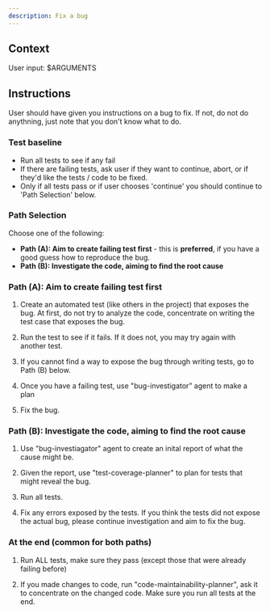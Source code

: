 ```yaml
---
description: Fix a bug
---
```


## Context

User input: $ARGUMENTS

## Instructions

User should have given you instructions on a bug to fix. If not, do not do anythning, just note that you don't know what to do.


### Test baseline

- Run all tests to see if any fail
- If there are failing tests, ask user if they want to continue, abort, or if they'd like the tests / code to be fixed.
- Only if all tests pass or if user chooses 'continue' you should continue to 'Path Selection' below.

### Path Selection

Choose one of the following:
- **Path (A): Aim to create failing test first** - this is **preferred**, if you have a good guess how to reproduce the bug.
- **Path (B): Investigate the code, aiming to find the root cause**

### Path (A): Aim to create failing test first

1. Create an automated test (like others in the project) that exposes the bug. At first, do not try to analyze the code, concentrate on writing the test case that exposes the bug.

2. Run the test to see if it fails. If it does not, you may try again with another test.

3. If you cannot find a way to expose the bug through writing tests, go to Path (B) below.

4. Once you have a failing test, use "bug-investigator" agent to make a plan

5. Fix the bug.

### Path (B): Investigate the code, aiming to find the root cause

1. Use "bug-investiagator" agent to create an inital report of what the cause might be.

2. Given the report, use "test-coverage-planner" to plan for tests that might reveal the bug.

3. Run all tests.

4. Fix any errors exposed by the tests. If you think the tests did not expose the actual bug, please continue investigation and aim to fix the bug.

### At the end (common for both paths)

1. Run ALL tests, make sure they pass (except those that were already failing before)

2. If you made changes to code, run "code-maintainability-planner", ask it to concentrate on the changed code. Make sure you run all tests at the end.